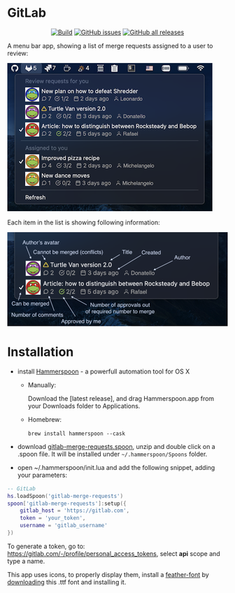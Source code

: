 # GitLab 

<p align="center">
  <a href="https://github.com/fork-my-spoons/gitlab-merge-requests.spoon/actions">
    <img alt="Build" src="https://github.com/fork-my-spoons/gitlab-merge-requests.spoon/workflows/build/badge.svg"/></a>
  <a href="https://github.com/fork-my-spoons/gitlab-merge-requests.spoon/issues">
    <img alt="GitHub issues" src="https://img.shields.io/github/issues/fork-my-spoons/gitlab-merge-requests.spoon"/></a>
  <a href="https://github.com/fork-my-spoons/gitlab-merge-requests.spoon/releases">
    <img alt="GitHub all releases" src="https://img.shields.io/github/downloads/fork-my-spoons/gitlab-merge-requests.spoon/total"/></a>
</p>

A menu bar app, showing a list of merge requests assigned to a user to review:

![screenshot2](./screenshots/screenshot.png)

Each item in the list is showing following information:

![details](./screenshots/details.png)

# Installation

 - install [Hammerspoon](http://www.hammerspoon.org/) - a powerfull automation tool for OS X
   - Manually:

      Download the [latest release], and drag Hammerspoon.app from your Downloads folder to Applications.
   - Homebrew:

      ```brew install hammerspoon --cask```

 - download [gitlab-merge-requests.spoon](https://github.com/fork-my-spoons/gitlab-merge-requests.spoon/releases/download/v1.0/gitlab-merge-requests.spoon.zip), unzip and double click on a .spoon file. It will be installed under `~/.hammerspoon/Spoons` folder.
 
 - open ~/.hammerspoon/init.lua and add the following snippet, adding your parameters:

```lua
-- GitLab
hs.loadSpoon('gitlab-merge-requests')
spoon['gitlab-merge-requests']:setup({
    gitlab_host = 'https://gitlab.com',
    token = 'your_token',
    username = 'gitlab_username' 
})
```

To generate a token, go to: https://gitlab.com/-/profile/personal_access_tokens, select **api** scope and type a name.

This app uses icons, to properly display them, install a [feather-font](https://github.com/AT-UI/feather-font) by [downloading](https://github.com/AT-UI/feather-font/raw/master/src/fonts/feather.ttf) this .ttf font and installing it.

